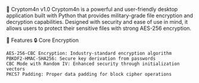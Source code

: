 🔐 Cryptom4n v1.0
Cryptom4n is a powerful and user-friendly desktop application built with Python that provides military-grade file encryption and decryption capabilities. Designed with security and ease of use in mind, it allows users to protect their sensitive files with strong AES-256 encryption.

🚀 Features
🔒 Core Encryption

	AES-256-CBC Encryption: Industry-standard encryption algorithm
	PBKDF2-HMAC-SHA256: Secure key derivation from passwords
	CBC Mode with Random IV: Enhanced security through initialization vectors
	PKCS7 Padding: Proper data padding for block cipher operations
